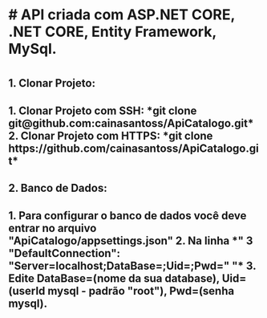 <h1># API criada com ASP.NET CORE, .NET CORE, Entity Framework, MySql.<h1>

<h2>1. Clonar Projeto:<h2>
<p>1. Clonar Projeto com SSH: *git clone git@github.com:cainasantoss/ApiCatalogo.git*
   2. Clonar Projeto com HTTPS: *git clone https://github.com/cainasantoss/ApiCatalogo.git*<p>

<h2>2. Banco de Dados:<h2>
   <p>1. Para configurar o banco de dados você deve entrar no arquivo "ApiCatalogo/appsettings.json"
      2. Na linha *" 3 "DefaultConnection": "Server=localhost;DataBase=;Uid=;Pwd=" "*
      3. Edite DataBase=(nome da sua database), Uid=(userId mysql - padrão "root"), Pwd=(senha mysql).<p>
